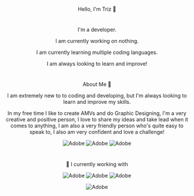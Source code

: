   <p align="center"> Hello, I'm Triz 👋

#
    
<p align="center"> I'm a developer.
  
 <p align="center"> I am currently working on nothing.
 <p align="center"> I am currently learning multiple coding languages.
 <p align="center"> I am always looking to learn and improve!
  
  #
  
   <p align="center"> About Me 👋
      <p align="center">
      I am extremely new to to coding and developing, but I'm always looking to learn and improve my skills.
         <p align="center">
           In my free time I like to create AMVs and do Graphic Designing, I'm a very creative and positive person, I love to share my ideas and take lead when it comes to anything, I am also a very friendly person who's quite easy to speak to, I also am very confident and love a challenge!
 
<p align="center">
<img alt="Adobe" src="https://img.shields.io/badge/Adobe%20After%20Effects-9999FF.svg?style=for-the-badge&logo=Adobe%20After%20Effects&logoColor=white" />
           
<img alt="Adobe" src="https://img.shields.io/badge/adobe-%23FF0000.svg?style=for-the-badge&logo=adobe&logoColor=white" />
           
<img alt="Adobe" src="https://img.shields.io/badge/adobe%20photoshop-%2331A8FF.svg?style=for-the-badge&logo=adobe%20photoshop&logoColor=white" />

  #
  <p align="center">
🔭 I currently working with 
  <p align="center">
<img alt="Adobe" src="https://img.shields.io/badge/python-3670A0?style=for-the-badge&logo=python&logoColor=ffdd54" />
    <img alt="Adobe" src="https://img.shields.io/badge/javascript-%23323330.svg?style=for-the-badge&logo=javascript&logoColor=%23F7DF1E" />
    <img alt="Adobe" src="https://img.shields.io/badge/lua-%232C2D72.svg?style=for-the-badge&logo=lua&logoColor=white" />
  <p align="center">
<img alt="Adobe" src="https://github-readme-stats.vercel.app/api?username=Trizypoo&show_icons=true&theme=radical" />
